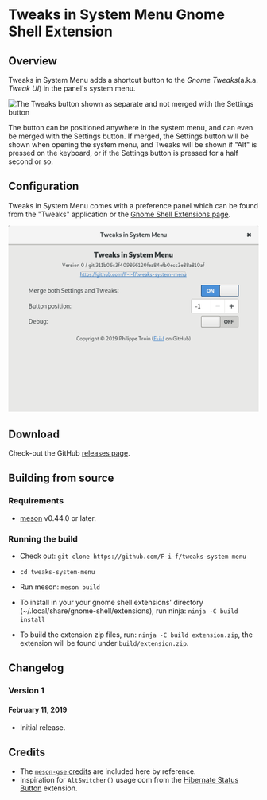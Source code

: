 # Tweaks in System Menu Gnome Shell Extension
## Overview

Tweaks in System Menu adds a shortcut button to the _Gnome
Tweaks_(a.k.a. _Tweak UI_) in the panel's system menu.

![The Tweaks button shown as separate and not merged with the Settings
button](docs/tweaks-in-system-menu.png)

The button can be positioned anywhere in the system menu, and can
even be merged with the Settings button.  If merged, the Settings
button will be shown when opening the system menu, and Tweaks will be
shown if "Alt" is pressed on the keyboard, or if the Settings button
is pressed for a half second or so.

## Configuration

Tweaks in System Menu comes with a preference panel which can be found
from the "Tweaks" application or the [Gnome Shell Extensions
page](https://extensions.gnome.org/local/).

![Tweaks in System Menu preference panel](docs/preferences.png)

## Download

Check-out the GitHub [releases page](https://github.com/F-i-f/tweaks-system-menu/releases).

## Building from source

### Requirements

- [meson](http://mesonbuild.com/) v0.44.0 or later.

### Running the build

- Check out: `git clone https://github.com/F-i-f/tweaks-system-menu`

- `cd tweaks-system-menu`

- Run meson: `meson build`

- To install in your your gnome shell extensions' directory (~/.local/share/gnome-shell/extensions), run ninja: `ninja -C build install`

- To build the extension zip files, run: `ninja -C build extension.zip`, the extension will be found under `build/extension.zip`.

## Changelog

### Version 1
#### February 11, 2019

- Initial release.

## Credits

- The [`meson-gse` credits](https://github.com/F-i-f/meson-gse/) are
  included here by reference.
- Inspiration for `AltSwitcher()` usage com from the [Hibernate Status
  Button](https://extensions.gnome.org/extension/755/hibernate-status-button/) extension.

<!--  LocalWords:  UI cd extensions' Changelog gse AltSwitcher
-->
